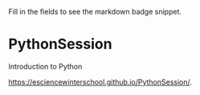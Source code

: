 Fill in the fields to see the markdown badge snippet.

# PythonSession
Introduction to Python

https://esciencewinterschool.github.io/PythonSession/.
